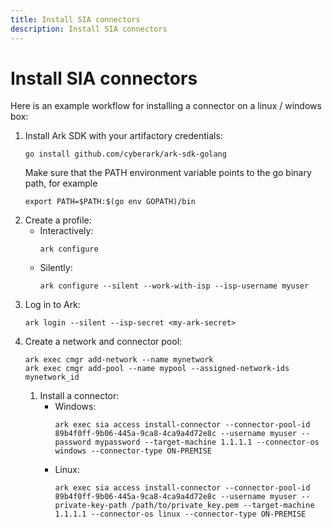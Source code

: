 ```yaml
---
title: Install SIA connectors
description: Install SIA connectors
---
```


# Install SIA connectors
Here is an example workflow for installing a connector on a linux / windows box:

1. Install Ark SDK with your artifactory credentials:
   ```shell linenums="0"
   go install github.com/cyberark/ark-sdk-golang
   ```
   Make sure that the PATH environment variable points to the go binary path, for example
   ```shell linenums="0"
   export PATH=$PATH:$(go env GOPATH)/bin
   ```
1. Create a profile:
    * Interactively:
        ```shell linenums="0"
        ark configure
        ```
    * Silently:
        ```shell linenums="0"
        ark configure --silent --work-with-isp --isp-username myuser
        ```
1. Log in to Ark:
    ```shell linenums="0"
    ark login --silent --isp-secret <my-ark-secret>
    ```
1. Create a network and connector pool:
    ```shell linenums="0"
    ark exec cmgr add-network --name mynetwork
    ark exec cmgr add-pool --name mypool --assigned-network-ids mynetwork_id
    ```
   1. Install a connector:
       * Windows:
           ```shell linenums="0"
           ark exec sia access install-connector --connector-pool-id 89b4f0ff-9b06-445a-9ca8-4ca9a4d72e8c --username myuser --password mypassword --target-machine 1.1.1.1 --connector-os windows --connector-type ON-PREMISE
           ```
       * Linux:
           ```shell linenums="0"
           ark exec sia access install-connector --connector-pool-id 89b4f0ff-9b06-445a-9ca8-4ca9a4d72e8c --username myuser --private-key-path /path/to/private_key.pem --target-machine 1.1.1.1 --connector-os linux --connector-type ON-PREMISE
           ```
